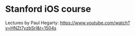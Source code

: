 # Stanford iOS course

Lectures by Paul Hegarty:
https://www.youtube.com/watch?v=HNZt7yzbSrI&t=1504s
